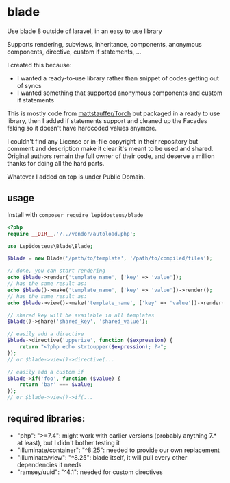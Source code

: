 # blade
Use blade 8 outside of laravel, in an easy to use library

Supports rendering, subviews, inheritance, components, anonymous components, directive, custom if statements, ...

I created this because:
- I wanted a ready-to-use library rather than snippet of codes getting out of syncs
- I wanted something that supported anonymous components and custom if statements


This is mostly code from [mattstauffer/Torch](https://github.com/mattstauffer/Torch/blob/master/components/view/index.php) but packaged in a ready to use library, then I added if statements support and cleaned up the Facades faking so it doesn't have hardcoded values anymore.

I couldn't find any License or in-file copyright in their repository but comment and description make it clear it's meant to be used and shared. Original authors remain the full owner of their code, and deserve a million thanks for doing all the hard parts.

Whatever I added on top is under Public Domain.

## usage

Install with ```composer require lepidosteus/blade```


```php
<?php
require __DIR__.'/../vendor/autoload.php';

use Lepidosteus\Blade\Blade;

$blade = new Blade('/path/to/template', '/path/to/compiled/files');

// done, you can start rendering
echo $blade->render('template_name', ['key' => 'value']);
// has the same result as:
echo $blade()->make('template_name', ['key' => 'value'])->render();
// has the same result as:
echo $blade->view()->make('template_name', ['key' => 'value'])->render();

// shared key will be available in all templates 
$blade()->share('shared_key', 'shared_value');

// easily add a directive
$blade->directive('upperize', function ($expression) {
    return "<?php echo strtoupper($expression); ?>";
});
// or $blade->view()->directive(...

// easily add a custom if 
$blade->if('foo', function ($value) {
    return 'bar' === $value;
});
// or $blade->view()->if(...
```

## required libraries:

- "php": ">=7.4": might work with earlier versions (probably anything 7.* at least), but I didn't bother testing it 
- "illuminate/container": "^8.25": needed to provide our own replacement
- "illuminate/view": "^8.25": blade itself, it will pull every other dependencies it needs
- "ramsey/uuid": "^4.1": needed for custom directives
